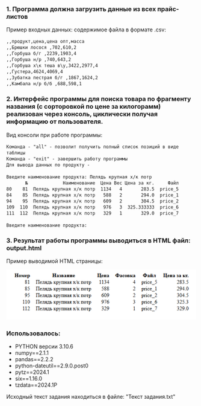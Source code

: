 ### 1. Программа должна загрузить данные из всех прайс-листов
Пример входных данных: содержимое файла в формате .csv:
```
,,продукт,цена,цена опт,масса
,,Брюшки лосося ,702,610,2
,,Горбуша б/г ,2239,1903,4
,,Горбуша н/р ,740,643,2
,,Горбуша х\к теша в\у,3422,2977,4
,,Густера,4624,4069,4
,,Зубатка пестрая б/г ,1867,1624,2
,,Камбала н/р б/б ,688,598,1
```

### 2. Интерфейс программы для поиска товара по фрагменту названия (с сорторовкой по цене за килогорамм) реализован через консоль, циклически получая информацию от пользователя.

Вид консоли при работе программы: 
```
Команда - "all" - позволит получить полный список позиций в виде таблицы
Команда - "exit" - завершить работу программы
Для вывода данных по продукту - 

Введите наименование продукта: Пелядь крупная х/к потр
       №             Наименование  Цена Вес Цена за кг.     Файл
80    81  Пелядь крупная х/к потр  1134   4       283.5  price_5
84    85  Пелядь крупная х/к потр   588   2       294.0  price_1
94    95  Пелядь крупная х/к потр   609   2       304.5  price_2
109  110  Пелядь крупная х/к потр   976   3  325.333333  price_6
111  112  Пелядь крупная х/к потр   329   1       329.0  price_7

Введите наименование продукта: 
```

### 3. Результат работы программы выводиться в HTML файл: output.html
Пример выводимой HTML страницы:

 ![Example](images/example_html.png)
 
### Использовалось:

- PYTHON версии 3.10.6
- numpy==2.1.1
- pandas==2.2.2
- python-dateutil==2.9.0.post0
- pytz==2024.1
- six==1.16.0
- tzdata==2024.1P

Исходный текст задания находиться в файле: "Текст задания.txt"

